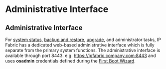 # Administrative Interface

## Administrative Interface

For [system
status](/system_administration/admin_ui/System_Status),
[backup and restore](/system_administration/admin_ui/Backup_and_restore), [upgrade](/system_administration/admin_ui/System_Update), and
administrator tasks,
IP Fabric has a dedicated web-based administrative interface which is
fully separate from the primary system functions. The administrative
interface is available through port 8443. e.g.
<https://ipfabric.company.com:8443> and uses **osadmin** credentials
defined during the [First Boot
Wizard](/Getting_Started/platform_first_steps/01-deployment/).

